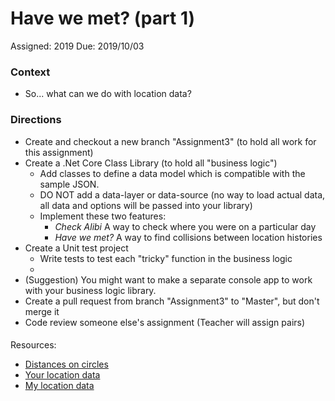 # Have we met? (part 1)
Assigned: 2019
Due: 2019/10/03

### Context
* So... what can we do with location data?

### Directions
* Create and checkout a new branch "Assignment3" (to hold all work for this assignment)
* Create a .Net Core Class Library (to hold all "business logic")
  * Add classes to define a data model which is compatible with the sample JSON.
  * DO NOT add a data-layer or data-source (no way to load actual data, all data and options will be passed into your library)
  * Implement these two features:
    * *Check Alibi* A way to check where you were on a particular day
    * *Have we met?* A way to find collisions between location histories
* Create a Unit test project
  * Write tests to test each "tricky" function in the business logic
  * 
* (Suggestion) You might want to make a separate console app to work with your business logic library.
* Create a pull request from branch "Assignment3" to "Master", but don't merge it
* Code review someone else's assignment (Teacher will assign pairs)

####
Resources:
* [Distances on circles](https://stackoverflow.com/questions/1253499/simple-calculations-for-working-with-lat-lon-and-km-distance)
* [Your location data](https://takeout.google.com/settings/takeout/custom/location_history?hl=en&gl=US&expflags)
* [My location data]()
